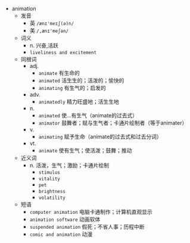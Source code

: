 - animation
  - 发音
    - 英 `/ænɪ'meɪʃ(ə)n/`
    - 美 `/,ænɪ'meʃən/`
  - 词义
    - n. 兴奋,活跃
    - `liveliness and excitement`
  - 同根词
    - adj.
      - `animate` 有生命的
      - `animated` 活生生的；活泼的；愉快的
      - `animating` 有生气的；启发的
    - adv.
      - `animatedly` 精力旺盛地；活生生地
    - n.
      - `animated` 使…有生气（animate的过去式）
      - `animator` 鼓舞者；赋与生气者；卡通片绘制者（等于animater）
    - v.
      - `animating` 赋予生命（animate的过去式和过去分词）
    - vt.
      - `animate` 使有生气；使活泼；鼓舞；推动
  - 近义词
    - n. 活泼，生气；激励；卡通片绘制
      - `stimulus`
      - `vitality`
      - `pet`
      - `brightness`
      - `volatility`
  - 短语
    - `computer animation` 电脑卡通制作；计算机直观显示 
    - `animation software` 动画软体 
    - `suspended animation` 假死；不省人事；历程中断 
    - `comic and animation` 动漫 
